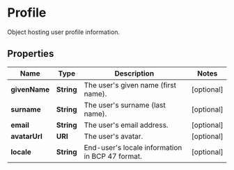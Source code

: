

# Profile

Object hosting user profile information.

## Properties

| Name | Type | Description | Notes |
|------------ | ------------- | ------------- | -------------|
|**givenName** | **String** | The user&#39;s given name (first name). |  [optional] |
|**surname** | **String** | The user&#39;s surname (last name). |  [optional] |
|**email** | **String** | The user&#39;s email address. |  [optional] |
|**avatarUrl** | **URI** | The user&#39;s avatar. |  [optional] |
|**locale** | **String** | End-user&#39;s locale information in BCP 47 format. |  [optional] |



